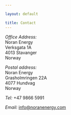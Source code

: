 ```yaml
---

layout: default

title: Contact
---
```


*Office Address:*    
Noran Energy    
Verksgata 1A    
4013 Stavanger    
Norway

*Postal address:*    
Noran Energy    
Grasholmringen 22A     
4077 Hundvag      
Norway



*Tel:* +47 9866 5991

*Email:* <info@noranenergy.com>